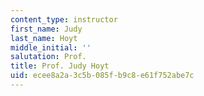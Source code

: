 ```yaml
---
content_type: instructor
first_name: Judy
last_name: Hoyt
middle_initial: ''
salutation: Prof.
title: Prof. Judy Hoyt
uid: ecee8a2a-3c5b-085f-b9c8-e61f752abe7c
---
```

